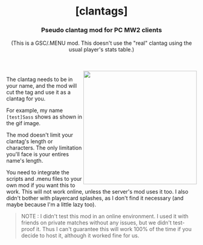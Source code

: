 <h1 align="center">[clantags]</h1> 
<h3 align="center">Pseudo clantag mod for PC MW2 clients</h3>
<p align="center">(This is a GSC/.MENU mod. This doesn't use the "real" clantag using the usual player's stats table.)</p>
<br><br><img src="https://i.gyazo.com/ddd22fd42d9dd9a071fd9bf17aac8a82.gif" width="300px" align="right">


The clantag needs to be in your name, and the mod will cut the tag and use it as a clantag for you.

For example, my name `[test]Sass` shows as shown in the gif image.

The mod doesn't limit your clantag's length or characters. The only limitation you'll face is your entires name's length.

You need to integrate the scripts and .menu files to your own mod if you want this to work. This will not work online, unless the server's mod uses it too. I also didn't bother with playercard splashes, as I don't find it necessary (and maybe because I'm a little lazy too).

> NOTE : I didn't test this mod in an online environment. I used it with friends on private matches without any issues, but we didn't test-proof it. Thus I can't guarantee this will work 100% of the time if you decide to host it, although it worked fine for us.
